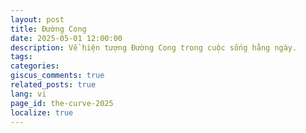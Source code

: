 ```yaml
---
layout: post
title: Đường Cong
date: 2025-05-01 12:00:00
description: Về hiện tượng Đường Cong trong cuộc sống hằng ngày.
tags: 
categories: 
giscus_comments: true
related_posts: true
lang: vi
page_id: the-curve-2025
localize: true
---
```

